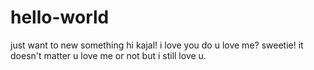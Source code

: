 # hello-world
just want to new something
hi kajal! i love you
do u love me?
sweetie! it doesn't matter u love me or not
but i still love u.
